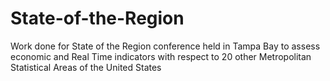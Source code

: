 # State-of-the-Region
Work done for State of the Region conference held in Tampa Bay to assess economic and Real Time indicators with respect to 20 other Metropolitan Statistical Areas of the United States
